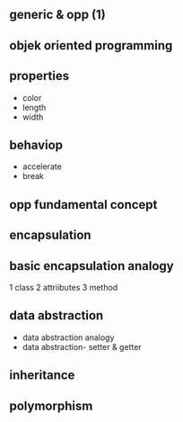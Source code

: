 ## generic & opp (1)

## objek oriented programming 

## properties 
- color
- length 
- width

## behaviop 
- accelerate
- break 

## opp fundamental concept

## encapsulation 

## basic encapsulation analogy
1 class
2 attriibutes
3 method

## data abstraction 
- data abstraction  analogy
- data abstraction- setter & getter 

## inheritance

## polymorphism


